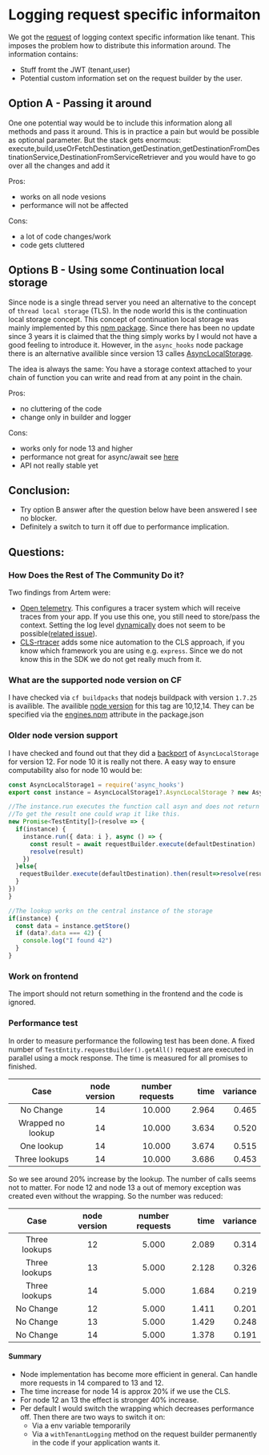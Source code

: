 # Logging request specific informaiton

We got the [request](https://github.com/SAP/cloud-sdk/issues/484) of logging context specific information like tenant.
This imposes the problem how to distribute this information around.
The information contains:
- Stuff fromt the JWT (tenant,user)
- Potential custom information set on the request builder by the user.

## Option A - Passing it around

One one potential way would be to include this information along all methods and pass it around.
This is in practice a pain but would be possible as optional parameter.
But the stack gets enormous:
execute,build,useOrFetchDestination,getDestination,getDestinationFromDestinationService,DestinationFromServiceRetriever
and you would have to go over all the changes and add it

Pros:
- works on all node vesions
- performance will not be affected

Cons:
- a lot of code changes/work
- code gets cluttered


## Options B - Using some Continuation local storage

Since node is a single thread server you need an alternative to the concept of `thread local storage` (TLS).
In the node world this is the continuation local storage concept.
This concept of continuation local storage was mainly implemented by this [npm package](https://www.npmjs.com/package/continuation-local-storage).
Since there has been no update since 3 years it is claimed that the thing simply works by I would not have a good feeling to introduce it.
However, in the `async_hooks` node package there is an alternative availible since version 13 calles [AsyncLocalStorage](https://nodejs.org/api/async_hooks.html#async_hooks_class_asynclocalstorage).

The idea is always the same: You have a storage context attached to your chain of function you can write and read from at any point in the chain.

Pros:
- no cluttering of the code
- change only in builder and logger

Cons:
- works only for node 13 and higher
- performance not great for async/await see [here](https://itnext.io/one-node-js-cls-api-to-rule-them-all-1670ac66a9e8)
- API not really stable yet

## Conclusion:
- Try option B answer after the question below have been answered I see no blocker.
- Definitely a switch to turn it off due to performance implication. 

## Questions:


### How Does the Rest of The Community Do it?

Two findings from Artem were:
- [Open telemetry](https://github.com/open-telemetry/opentelemetry-js). This configures a tracer system which will receive traces from your app.
If you use this one, you still need to store/pass the context. Setting the log level [dynamically](./dynamic-log-levels.md) does not seem to be possible([related issue](https://github.com/open-telemetry/opentelemetry-js/issues/578)). 
- [CLS-rtracer](https://github.com/puzpuzpuz/cls-rtracer) adds some nice automation to the CLS approach, if you know which framework you are using e.g. `express`.
Since we do not know this in the SDK we do not get really much from it.

### What are the supported node version on CF

I have checked via `cf buildpacks` that nodejs buildpack with version `1.7.25` is availible.
The availible [node version](https://github.com/cloudfoundry/nodejs-buildpack/releases/tag/v1.7.25) for this tag are 10,12,14.
They can be specified via the [engines.npm](https://docs.cloudfoundry.org/buildpacks/node/index.html) attribute in the package.json 

### Older node version support

I have checked and found out that they did a [backport](https://github.com/nodejs/node/pull/32318) of `AsyncLocalStorage` for version 12.
For node 10 it is really not there. A easy way to ensure computability also for node 10 would be:
```ts
const AsyncLocalStorage1 = require('async_hooks')
export const instance = AsyncLocalStorage1?.AsyncLocalStorage ? new AsyncLocalStorage1.AsyncLocalStorage():undefined

//The instance.run executes the function call asyn and does not return something. 
//To get the result one could wrap it like this.
new Promise<TestEntity[]>(resolve => {
  if(instance) {
    instance.run({ data: i }, async () => {
      const result = await requestBuilder.execute(defaultDestination)
      resolve(result)
    })
  }else{
   requestBuilder.execute(defaultDestination).then(result=>resolve(result))
  }
})
}

//The lookup works on the central instance of the storage
if(instance) {
  const data = instance.getStore()
  if (data?.data === 42) {
    console.log("I found 42")
  }
}
``` 

### Work on frontend

The import should not return something in the frontend and the code is ignored.

### Performance test

In order to measure performance the following test has been done. 
A fixed number of `TestEntity.requestBuilder().getAll()` request are executed in parallel using a mock response.
The time is measured for all promises to finished.

|Case|node version|number requests| time | variance|
|:---:|:---:|:---:|---:|---:|
|No Change|14|10.000|2.964|0.465|
|Wrapped no lookup|14|10.000|3.634|0.520|
|One lookup|14|10.000|3.674|0.515|
| Three lookups|14|10.000|3.686|0.453|

So we see around 20% increase by the lookup.
The number of calls seems not to matter.
For node 12 and node 13 a out of memory exception was created even without the wrapping. 
So the number was reduced:

|Case|node version|number requests| time | variance|
|:---:|:---:|:---:|---:|---:|
|Three lookups| 12| 5.000 | 2.089| 0.314|
|Three lookups| 13| 5.000 | 2.128| 0.326|
|Three lookups| 14| 5.000 | 1.684| 0.219|
|No Change    | 12| 5.000 | 1.411| 0.201|
|No Change    | 13| 5.000 | 1.429| 0.248|
|No Change    | 14| 5.000 | 1.378| 0.191|

#### Summary
 
- Node implementation has become more efficient in general. Can handle more requests in 14 compared to 13 and 12.
- The time increase for node 14 is approx 20% if we use the CLS.
- For node 12 an 13 the effect is stronger 40% increase. 
- Per default I would switch the wrapping which decreases performance off.
Then there are two ways to switch it on:
  - Via a env variable temporarily
  - Via a `withTenantLogging` method on the request builder permanently in the code if your application wants it.
